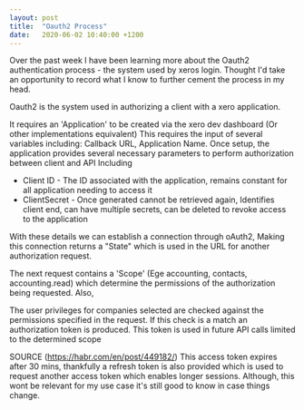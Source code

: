 ```yaml
---
layout: post
title:  "Oauth2 Process"
date:   2020-06-02 10:40:00 +1200
---
```


Over the past week I have been learning more about the Oauth2 authentication process - the system used by xeros login. Thought I'd take an opportunity to record what I know to further cement the process in my head.

Oauth2 is the system used in authorizing a client with a xero application.

It requires an 'Application' to be created via the xero dev dashboard (Or other implementations equivalent) This requires the input of several variables including: Callback URL, Application Name. Once setup, the application provides several necessary parameters to perform authorization between client and API Including

* Client ID - The ID associated with the application, remains constant for all application needing to access it
* ClientSecret - Once generated cannot be retrieved again, Identifies client end, can have multiple secrets, can be deleted to revoke     access to the application

With these details we can establish a connection through oAuth2, Making this connection returns a "State" which is used in the URL for another authorization request.

The next request contains a 'Scope' (Ege accounting, contacts, accounting.read) which determine the permissions of the authorization being requested. Also, 

The user privileges for companies selected are checked against the permissions specified in the request. If this check is a match an authorization token is produced. This token is used in future API calls limited to the determined scope



SOURCE (https://habr.com/en/post/449182/)
This access token expires after 30 mins, thankfully a refresh token is also provided which is used to request another access token which enables longer sessions. Although, this wont be relevant for my use case it's still good to know in case things change.


